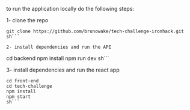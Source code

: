 to run the application locally do the following steps:

1- clone the repo
```
git clone https://github.com/brunowake/tech-challenge-ironhack.git
sh```

2- install dependencies and run the API 

```
cd backend
npm install
npm run dev
sh```

3- install dependencies and run the react app

```
cd front-end
cd tech-challenge
npm install
npm start
sh```

